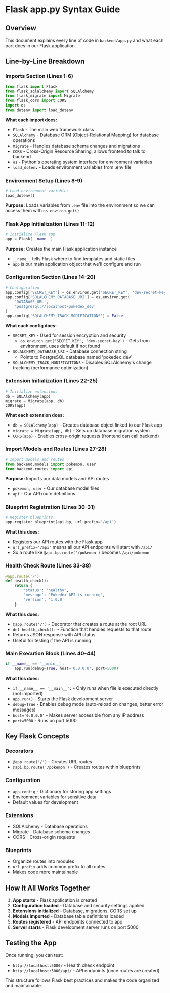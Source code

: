 # Flask app.py Syntax Guide

## Overview
This document explains every line of code in `backend/app.py` and what each part does in our Flask application.

## Line-by-Line Breakdown

### Imports Section (Lines 1-6)
```python
from flask import Flask
from flask_sqlalchemy import SQLAlchemy
from flask_migrate import Migrate
from flask_cors import CORS
import os
from dotenv import load_dotenv
```

**What each import does:**
- `Flask` - The main web framework class
- `SQLAlchemy` - Database ORM (Object-Relational Mapping) for database operations
- `Migrate` - Handles database schema changes and migrations
- `CORS` - Cross-Origin Resource Sharing, allows frontend to talk to backend
- `os` - Python's operating system interface for environment variables
- `load_dotenv` - Loads environment variables from .env file

### Environment Setup (Lines 8-9)
```python
# Load environment variables
load_dotenv()
```
**Purpose:** Loads variables from `.env` file into the environment so we can access them with `os.environ.get()`

### Flask App Initialization (Lines 11-12)
```python
# Initialize Flask app
app = Flask(__name__)
```
**Purpose:** Creates the main Flask application instance
- `__name__` tells Flask where to find templates and static files
- `app` is our main application object that we'll configure and run

### Configuration Section (Lines 14-20)
```python
# Configuration
app.config['SECRET_KEY'] = os.environ.get('SECRET_KEY', 'dev-secret-key')
app.config['SQLALCHEMY_DATABASE_URI'] = os.environ.get(
    'DATABASE_URL', 
    'postgresql://localhost/pokedex_dev'
)
app.config['SQLALCHEMY_TRACK_MODIFICATIONS'] = False
```

**What each config does:**
- `SECRET_KEY` - Used for session encryption and security
  - `os.environ.get('SECRET_KEY', 'dev-secret-key')` - Gets from environment, uses default if not found
- `SQLALCHEMY_DATABASE_URI` - Database connection string
  - Points to PostgreSQL database named 'pokedex_dev'
- `SQLALCHEMY_TRACK_MODIFICATIONS` - Disables SQLAlchemy's change tracking (performance optimization)

### Extension Initialization (Lines 22-25)
```python
# Initialize extensions
db = SQLAlchemy(app)
migrate = Migrate(app, db)
CORS(app)
```

**What each extension does:**
- `db = SQLAlchemy(app)` - Creates database object linked to our Flask app
- `migrate = Migrate(app, db)` - Sets up database migration system
- `CORS(app)` - Enables cross-origin requests (frontend can call backend)

### Import Models and Routes (Lines 27-28)
```python
# Import models and routes
from backend.models import pokemon, user
from backend.routes import api
```

**Purpose:** Imports our data models and API routes
- `pokemon, user` - Our database model files
- `api` - Our API route definitions

### Blueprint Registration (Lines 30-31)
```python
# Register blueprints
app.register_blueprint(api.bp, url_prefix='/api')
```

**What this does:**
- Registers our API routes with the Flask app
- `url_prefix='/api'` means all our API endpoints will start with `/api/`
- So a route like `@api.bp.route('/pokemon')` becomes `/api/pokemon`

### Health Check Route (Lines 33-38)
```python
@app.route('/')
def health_check():
    return {
        'status': 'healthy',
        'message': 'Pokedex API is running',
        'version': '1.0.0'
    }
```

**What this does:**
- `@app.route('/')` - Decorator that creates a route at the root URL
- `def health_check():` - Function that handles requests to that route
- Returns JSON response with API status
- Useful for testing if the API is running

### Main Execution Block (Lines 40-44)
```python
if __name__ == '__main__':
    app.run(debug=True, host='0.0.0.0', port=5000)
```

**What this does:**
- `if __name__ == '__main__':` - Only runs when file is executed directly (not imported)
- `app.run()` - Starts the Flask development server
- `debug=True` - Enables debug mode (auto-reload on changes, better error messages)
- `host='0.0.0.0'` - Makes server accessible from any IP address
- `port=5000` - Runs on port 5000

## Key Flask Concepts

### Decorators
- `@app.route('/')` - Creates URL routes
- `@api.bp.route('/pokemon')` - Creates routes within blueprints

### Configuration
- `app.config` - Dictionary for storing app settings
- Environment variables for sensitive data
- Default values for development

### Extensions
- SQLAlchemy - Database operations
- Migrate - Database schema changes
- CORS - Cross-origin requests

### Blueprints
- Organize routes into modules
- `url_prefix` adds common prefix to all routes
- Makes code more maintainable

## How It All Works Together

1. **App starts** - Flask application is created
2. **Configuration loaded** - Database and security settings applied
3. **Extensions initialized** - Database, migrations, CORS set up
4. **Models imported** - Database table definitions loaded
5. **Routes registered** - API endpoints connected to app
6. **Server starts** - Flask development server runs on port 5000

## Testing the App

Once running, you can test:
- `http://localhost:5000/` - Health check endpoint
- `http://localhost:5000/api/` - API endpoints (once routes are created)

This structure follows Flask best practices and makes the code organized and maintainable.

